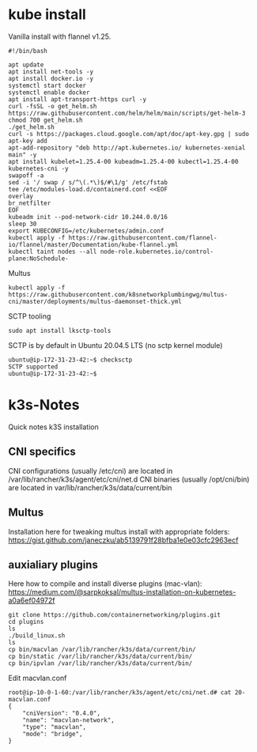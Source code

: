 # kube install

Vanilla install with flannel v1.25.

```
#!/bin/bash

apt update
apt install net-tools -y
apt install docker.io -y
systemctl start docker
systemctl enable docker
apt install apt-transport-https curl -y
curl -fsSL -o get_helm.sh https://raw.githubusercontent.com/helm/helm/main/scripts/get-helm-3
chmod 700 get_helm.sh
./get_helm.sh
curl -s https://packages.cloud.google.com/apt/doc/apt-key.gpg | sudo apt-key add
apt-add-repository "deb http://apt.kubernetes.io/ kubernetes-xenial main" -y
apt install kubelet=1.25.4-00 kubeadm=1.25.4-00 kubectl=1.25.4-00 kubernetes-cni -y
swapoff -a
sed -i '/ swap / s/^\(.*\)$/#\1/g' /etc/fstab
tee /etc/modules-load.d/containerd.conf <<EOF
overlay
br_netfilter
EOF
kubeadm init --pod-network-cidr 10.244.0.0/16
sleep 30
export KUBECONFIG=/etc/kubernetes/admin.conf
kubectl apply -f https://raw.githubusercontent.com/flannel-io/flannel/master/Documentation/kube-flannel.yml
kubectl taint nodes --all node-role.kubernetes.io/control-plane:NoSchedule-
```
Multus
```
kubectl apply -f https://raw.githubusercontent.com/k8snetworkplumbingwg/multus-cni/master/deployments/multus-daemonset-thick.yml
```
SCTP tooling
```
sudo apt install lksctp-tools
```
SCTP is by default in Ubuntu 20.04.5 LTS (no sctp kernel module)
```console
ubuntu@ip-172-31-23-42:~$ checksctp
SCTP supported
ubuntu@ip-172-31-23-42:~$
```
# k3s-Notes

Quick notes k3S installation


## CNI specifics

CNI configurations (usually /etc/cni) are located in /var/lib/rancher/k3s/agent/etc/cni/net.d
CNI binaries (usually /opt/cni/bin) are located in var/lib/rancher/k3s/data/current/bin

## Multus

Installation here for tweaking multus install with appropriate folders: https://gist.github.com/janeczku/ab5139791f28bfba1e0e03cfc2963ecf

## auxialiary plugins

Here how to compile and install diverse plugins (mac-vlan):  https://medium.com/@sarpkoksal/multus-installation-on-kubernetes-a0a6ef04972f

```
git clone https://github.com/containernetworking/plugins.git
cd plugins
ls
./build_linux.sh
ls
cp bin/macvlan /var/lib/rancher/k3s/data/current/bin/
cp bin/static /var/lib/rancher/k3s/data/current/bin/
cp bin/ipvlan /var/lib/rancher/k3s/data/current/bin/
```
Edit macvlan.conf
```
root@ip-10-0-1-60:/var/lib/rancher/k3s/agent/etc/cni/net.d# cat 20-macvlan.conf 
{
    "cniVersion": "0.4.0",
    "name": "macvlan-network",
    "type": "macvlan",
    "mode": "bridge",
}
```
